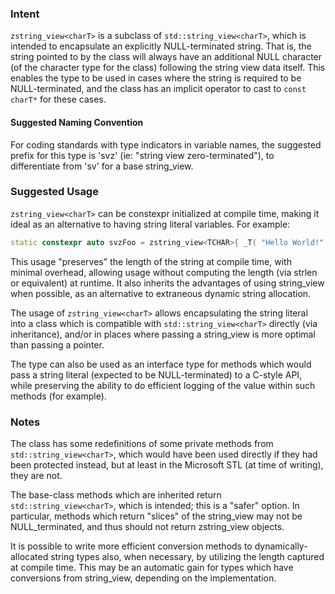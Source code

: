 ### Intent

`zstring_view<charT>` is a subclass of `std::string_view<charT>`, which is intended to encapsulate an explicitly NULL-terminated string. That is, the string pointed to by the class will always have an additional NULL character (of the character type for the class) following the string view data itself. This enables the type to be used in cases where the string is required to be NULL-terminated, and the class has an implicit operator to cast to `const charT*` for these cases.

#### Suggested Naming Convention

For coding standards with type indicators in variable names, the suggested prefix for this type is 'svz' (ie: "string view zero-terminated"), to differentiate from 'sv' for a base string_view.

### Suggested Usage

`zstring_view<charT>` can be constexpr initialized at compile time, making it ideal as an alternative to having string literal variables. For example:
```c++
static constexpr auto svzFoo = zstring_view<TCHAR>{ _T( "Hello World!" ) };
```

This usage "preserves" the length of the string at compile time, with minimal overhead, allowing usage without computing the length (via strlen or equivalent) at runtime. It also inherits the advantages of using string_view when possible, as an alternative to extraneous dynamic string allocation.

The usage of `zstring_view<charT>` allows encapsulating the string literal into a class which is compatible with `std::string_view<charT>` directly (via inheritance), and/or in places where passing a string_view is more optimal than passing a pointer.

The type can also be used as an interface type for methods which would pass a string literal (expected to be NULL-terminated) to a C-style API, while preserving the ability to do efficient logging of the value within such methods (for example).

### Notes

The class has some redefinitions of some private methods from `std::string_view<charT>`, which would have been used directly if they had been protected instead, but at least in the Microsoft STL (at time of writing), they are not.

The base-class methods which are inherited return `std::string_view<charT>`, which is intended; this is a "safer" option. In particular, methods which return "slices" of the string_view may not be NULL_terminated, and thus should not return zstring_view objects.

It is possible to write more efficient conversion methods to dynamically-allocated string types also, when necessary, by utilizing the length captured at compile time. This may be an automatic gain for types which have conversions from string_view, depending on the implementation.
